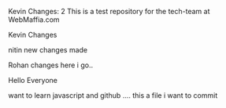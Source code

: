 Kevin Changes: 2
This is a test repository for the tech-team at WebMaffia.com

Kevin Changes 

nitin new changes made 
 
Rohan changes here i go..

Hello Everyone

want to learn javascript and github .... this a file i want to commit 


